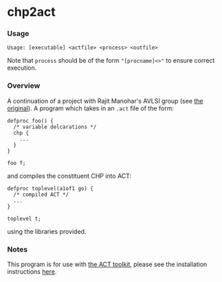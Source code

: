 # chp2act

### Usage

```
Usage: [executable] <actfile> <process> <outfile>
```
Note that `process` should be of the form `"[procname]<>"` to ensure correct execution.

### Overview

A continuation of a project with Rajit Manohar's AVLSI group (see [the original](https://github.com/zebmehring/ADCO)). A program which takes in an `.act` file of the form:
```
defproc foo() {
  /* variable delcarations */
  chp {
    ...
  }
}

foo f;
```
and compiles the constituent CHP into ACT:
```
defproc toplevel(a1of1 go) {
  /* compiled ACT */
  ...
}

toplevel t;
```
using the libraries provided.

### Notes

This program is for use with [the ACT toolkit](https://github.com/asyncvlsi/act), please see the installation instructions [here](http://avlsi.csl.yale.edu/act/doku.php?id=install).
